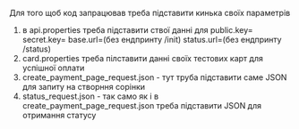 Для того щоб код запрацював треба підставити кинька своїх параметрів
1) в api.properties треба підставити ствої данні для
public.key=
secret.key=
base.url=(без ендпринту /init)
status.url=(без ендпринту /status)
2) card.properties треба пілставити данні своїх тестових карт для успішної оплати
3) create_payment_page_request.json - тут труба підставити саме JSON для запиту на створння сорінки
4) status_request.json - так само як і в create_payment_page_request.json треба підставити JSON для отримання статусу
